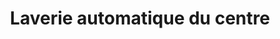 ---
title: "Laverie automatique du centre"
url: /quimper/laverie-automatique-du-centre/
shop: blanchisserie
---
